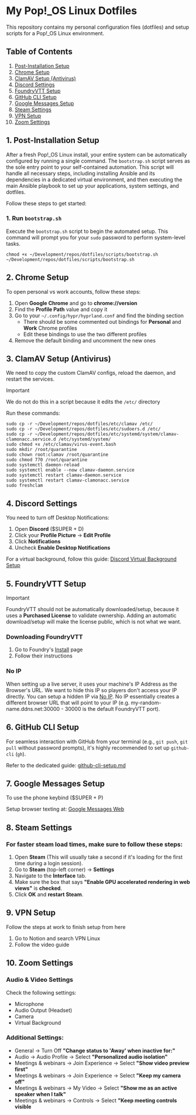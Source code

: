 # My Pop!\_OS Linux Dotfiles

This repository contains my personal configuration files (dotfiles) and setup scripts for a Pop!\_OS Linux environment.

## Table of Contents

1. [Post-Installation Setup](#1-post-installation-setup)
1. [Chrome Setup](#2-chrome-setup)
1. [ClamAV Setup (Antivirus)](#3-clamav-setup-antivirus)
1. [Discord Settings](#4-discord-settings)
1. [FoundryVTT Setup](#5-foundryvtt-setup)
1. [GitHub CLI Setup](#6-github-cli-setup)
1. [Google Messages Setup](#7-google-messages-setup)
1. [Steam Settings](#8-steam-settings)
1. [VPN Setup](#9-vpn-setup)
1. [Zoom Settings](#10-zoom-settings)

## 1. Post-Installation Setup

After a fresh Pop!\_OS Linux install, your entire system can be automatically configured by running a single command. The `bootstrap.sh` script serves as the sole entry point to your self-contained automation. This script will handle all necessary steps, including installing Ansible and its dependencies in a dedicated virtual environment, and then executing the main Ansible playbook to set up your applications, system settings, and dotfiles.

Follow these steps to get started:

### 1. Run `bootstrap.sh`

Execute the `bootstrap.sh` script to begin the automated setup. This command will prompt you for your `sudo` password to perform system-level tasks.

```
chmod +x ~/Development/repos/dotfiles/scripts/bootstrap.sh
~/Development/repos/dotfiles/scripts/bootstrap.sh
```

## 2. Chrome Setup

To open personal vs work accounts, follow these steps:

1. Open **Google Chrome** and go to **chrome://version**
1. Find the **Profile Path** value and copy it
1. Go to your `~/.config/hypr/hyprland.conf` and find the binding section
   - There should be some commented out bindings for **Personal** and **Work** Chrome profiles
   - Edit these bindings to use the two different profiles
1. Remove the default binding and uncomment the new ones

## 3. ClamAV Setup (Antivirus)

We need to copy the custom ClamAV configs, reload the daemon, and restart the services.

> [!IMPORTANT]
> We do not do this in a script because it edits the `/etc/` directory

Run these commands:

```
sudo cp -r ~/Development/repos/dotfiles/etc/clamav /etc/
sudo cp -r ~/Development/repos/dotfiles/etc/sudoers.d /etc/
sudo cp -r ~/Development/repos/dotfiles/etc/systemd/system/clamav-clamonacc.service.d /etc/systemd/system/
sudo chmod +x /etc/clamav/virus-event.bash
sudo mkdir /root/quarantine
sudo chown root:clamav /root/quarantine
sudo chmod 770 /root/quarantine
sudo systemctl daemon-reload
sudo systemctl enable --now clamav-daemon.service
sudo systemctl restart clamav-daemon.service
sudo systemctl restart clamav-clamonacc.service
sudo freshclam
```

## 4. Discord Settings

You need to turn off Desktop Notifications:

1. Open **Discord** ($SUPER + D)
1. Click your **Profile Picture** -> **Edit Profile**
1. Click **Notifications**
1. Uncheck **Enable Desktop Notifications**

For a virtual background, follow this guide: [Discord Virtual Background Setup](../discord-virtual-background-setup.md)

## 5. FoundryVTT Setup

> [!IMPORTANT]
> FoundryVTT should not be automatically downloaded/setup, because it uses a **Purchased License** to validate ownership. Adding an automatic download/setup will make the license public, which is not what we want.

### Downloading FoundryVTT

1. Go to Foundry's [Install](https://foundryvtt.com/article/installation/) page
1. Follow their instructions

### No IP

When setting up a live server, it uses your machine's IP Address as the Browser's URL. We want to hide this IP so players don't access your IP directly. You can setup a hidden IP via [No IP](https://www.noip.com/login). No IP essentially creates a different browser URL that will point to your IP (e.g. my-random-name.ddns.net:30000 - 30000 is the default FoundryVTT port).

## 6. GitHub CLI Setup

For seamless interaction with GitHub from your terminal (e.g., `git push`, `git pull` without password prompts), it's highly recommended to set up `github-cli` (`gh`).

Refer to the dedicated guide: [github-cli-setup.md](../github-cli-setup.md)

## 7. Google Messages Setup

To use the phone keybind ($SUPER + P)

Setup browser texting at: [Google Messages Web](https://messages.google.com/web)

## 8. Steam Settings

### For faster steam load times, make sure to follow these steps:

1. Open **Steam** (This will usually take a second if it's loading for the first time during a login session).
1. Go to **Steam** (top-left corner) -> **Settings**
1. Navigate to the **Interface** tab.
1. Make sure the box that says **"Enable GPU accelerated rendering in web views"** is **checked**.
1. Click **OK** and **restart Steam**.

## 9. VPN Setup

Follow the steps at work to finish setup from here

1. Go to Notion and search VPN Linux
1. Follow the video guide

## 10. Zoom Settings

### Audio & Video Settings

Check the following settings:

- Microphone
- Audio Output (Headset)
- Camera
- Virtual Background

### Additional Settings:

- General -> Turn Off **"Change status to 'Away' when inactive for:"**
- Audio -> Audio Profile -> Select **"Personalized audio isolation"**
- Meetings & webinars -> Join Experience -> Select **"Show video preview first"**
- Meetings & webinars -> Join Experience -> Select **"Keep my camera off"**
- Meetings & webinars -> My Video -> Select **"Show me as an active speaker when I talk"**
- Meetings & webinars -> Controls -> Select **"Keep meeting controls visible**
